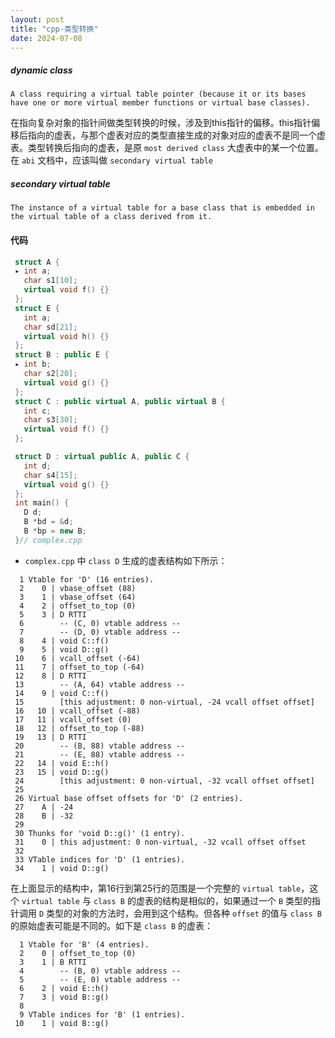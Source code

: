 ```yaml
---
layout: post
title: "cpp-类型转换"
date: 2024-07-08
---
```

##### dynamic class
    A class requiring a virtual table pointer (because it or its bases have one or more virtual member functions or virtual base classes).

在指向复杂对象的指针间做类型转换的时候，涉及到this指针的偏移。this指针偏移后指向的虚表，与那个虚表对应的类型直接生成的对象对应的虚表不是同一个虚表。类型转换后指向的虚表，是原 `most derived class` 大虚表中的某一个位置。在 `abi` 文档中，应该叫做 `secondary virtual table`
#####  secondary virtual table
    The instance of a virtual table for a base class that is embedded in the virtual table of a class derived from it.

#### 代码
```cpp
 struct A {
 ▸ int a;
   char s1[10];
   virtual void f() {}
 };
 struct E {
   int a;
   char sd[21];
   virtual void h() {}
 };
 struct B : public E {
 ▸ int b;
   char s2[20];
   virtual void g() {}
 };
 struct C : public virtual A, public virtual B {
   int c;
   char s3[30];
   virtual void f() {}
 };

 struct D : virtual public A, public C {
   int d;
   char s4[15];
   virtual void g() {}
 };
 int main() {
   D d;
   B *bd = &d;
   B *bp = new B;
 }// complex.cpp
```

- `complex.cpp` 中 `class D` 生成的虚表结构如下所示：
```
  1 Vtable for 'D' (16 entries).
  2    0 | vbase_offset (88)
  3    1 | vbase_offset (64)
  4    2 | offset_to_top (0)
  5    3 | D RTTI
  6        -- (C, 0) vtable address --
  7        -- (D, 0) vtable address --
  8    4 | void C::f()
  9    5 | void D::g()
 10    6 | vcall_offset (-64)
 11    7 | offset_to_top (-64)
 12    8 | D RTTI
 13        -- (A, 64) vtable address --
 14    9 | void C::f()
 15        [this adjustment: 0 non-virtual, -24 vcall offset offset]
 16   10 | vcall_offset (-88)
 17   11 | vcall_offset (0)
 18   12 | offset_to_top (-88)
 19   13 | D RTTI
 20        -- (B, 88) vtable address --
 21        -- (E, 88) vtable address --
 22   14 | void E::h()
 23   15 | void D::g()
 24        [this adjustment: 0 non-virtual, -32 vcall offset offset]
 25
 26 Virtual base offset offsets for 'D' (2 entries).
 27    A | -24
 28    B | -32
 29
 30 Thunks for 'void D::g()' (1 entry).
 31    0 | this adjustment: 0 non-virtual, -32 vcall offset offset
 32
 33 VTable indices for 'D' (1 entries).
 34    1 | void D::g()
```
在上面显示的结构中，第16行到第25行的范围是一个完整的 `virtual table`，这个 `virtual table` 与 `class B` 的虚表的结构是相似的，如果通过一个 `B` 类型的指针调用 `D` 类型的对象的方法时，会用到这个结构。但各种 `offset` 的值与 `class B` 的原始虚表可能是不同的。如下是 `class B` 的虚表：
```
  1 Vtable for 'B' (4 entries).
  2    0 | offset_to_top (0)
  3    1 | B RTTI
  4        -- (B, 0) vtable address --
  5        -- (E, 0) vtable address --
  6    2 | void E::h()
  7    3 | void B::g()
  8
  9 VTable indices for 'B' (1 entries).
 10    1 | void B::g()
```